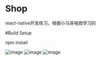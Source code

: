 # Shop
react-native开发练习，根据小马哥电商学习的

#Build Setup

npm install

![image](https://github.com/xiaoyaliu/Shop/blob/master/info/index.png)
![image](https://github.com/xiaoyaliu/Shop/blob/master/info/mine.png)
![image](https://github.com/xiaoyaliu/Shop/blob/master/info/more.png)
